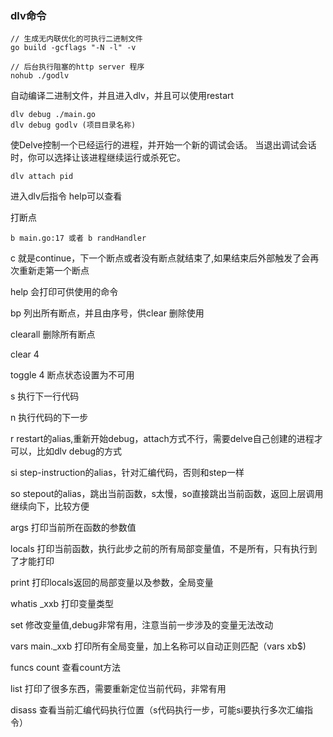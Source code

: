### dlv命令

```shell
// 生成无内联优化的可执行二进制文件
go build -gcflags "-N -l" -v
```

```shell
// 后台执行阻塞的http server 程序
nohub ./godlv
```

自动编译二进制文件，并且进入dlv，并且可以使用restart
```shell
dlv debug ./main.go
dlv debug godlv (项目目录名称)
```

使Delve控制一个已经运行的进程，并开始一个新的调试会话。 当退出调试会话时，你可以选择让该进程继续运行或杀死它。
```shell
dlv attach pid
```

进入dlv后指令
help可以查看

打断点
```shell
b main.go:17 或者 b randHandler
```

c 就是continue，下一个断点或者没有断点就结束了,如果结束后外部触发了会再次重新走第一个断点

help 会打印可供使用的命令

bp 列出所有断点，并且由序号，供clear 删除使用

clearall 删除所有断点

clear 4

toggle 4 断点状态设置为不可用

s 执行下一行代码

n 执行代码的下一步

r restart的alias,重新开始debug，attach方式不行，需要delve自己创建的进程才可以，比如dlv debug的方式

si step-instruction的alias，针对汇编代码，否则和step一样

so stepout的alias，跳出当前函数，s太慢，so直接跳出当前函数，返回上层调用继续向下，比较方便

args 打印当前所在函数的参数值

locals 打印当前函数，执行此步之前的所有局部变量值，不是所有，只有执行到了才能打印

print 打印locals返回的局部变量以及参数，全局变量

whatis _xxb 打印变量类型

set 修改变量值,debug非常有用，注意当前一步涉及的变量无法改动

vars main._xxb 打印所有全局变量，加上名称可以自动正则匹配（vars xb$)

funcs count 查看count方法

list 打印了很多东西，需要重新定位当前代码，非常有用

disass 查看当前汇编代码执行位置（s代码执行一步，可能si要执行多次汇编指令）
